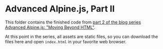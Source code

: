 # Advanced Alpine.js, Part II

This folder contains the finished code from [part 2 of the blog series Advanced Alpine.js: "Moving Beyond HTML"](https://timgthomas.com/2021/12/advanced-alpine-js-part-2/).

At this point in the series, all assets are static files, so you can download the files here and open `index.html` in your favorite web browser.
